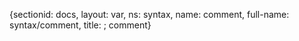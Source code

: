 {sectionid: docs, layout: var, ns: syntax, name: comment, full-name: syntax/comment,
  title: ; comment}
